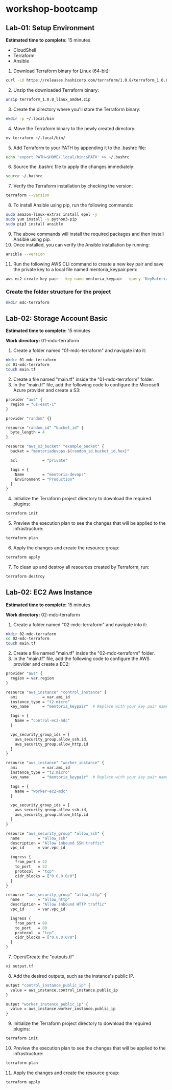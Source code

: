 # workshop-bootcamp

## Lab-01: Setup Environment

**Estimated time to complete:** 15 minutes

- CloudShell
- Terraform
- Ansible

1. Download Terraform binary for Linux (64-bit):
```bash
curl -LO https://releases.hashicorp.com/terraform/1.0.8/terraform_1.0.8_linux_amd64.zip
```
2. Unzip the downloaded Terraform binary:
```bash
unzip terraform_1.0.8_linux_amd64.zip
```
3. Create the directory where you'll store the Terraform binary:
```bash
mkdir -p ~/.local/bin
```
4. Move the Terraform binary to the newly created directory:
```bash
mv terraform ~/.local/bin/
```
5. Add Terraform to your PATH by appending it to the .bashrc file:
```bash
echo 'export PATH=$HOME/.local/bin:$PATH' >> ~/.bashrc
```
6. Source the .bashrc file to apply the changes immediately:
```bash
source ~/.bashrc
```
7. Verify the Terraform installation by checking the version:
```bash
terraform --version
```
8. To install Ansible using pip, run the following commands:
```bash
sudo amazon-linux-extras install epel -y
sudo yum install -y python3-pip
sudo pip3 install ansible
```
9. The above commands will install the required packages and then install Ansible using pip.
10. Once installed, you can verify the Ansible installation by running:
```bash
ansible --version
```
11. Run the following AWS CLI command to create a new key pair and save the private key to a local file named mentoria_keypair.pem:
```bash
aws ec2 create-key-pair --key-name mentoria_keypair --query 'KeyMaterial' --output text > mentoria_keypair.pem
```


### Create the folder structure for the project

```bash
mkdir mdc-terraform
```

## Lab-02: Storage Account Basic

**Estimated time to complete:** 15 minutes

**Work directory:** 01-mdc-terraform

1. Create a folder named "01-mdc-terraform" and navigate into it:
```bash
mkdir 01-mdc-terraform
cd 01-mdc-terraform
touch main.tf
```
2. Create a file named "main.tf" inside the "01-mdc-terraform" folder.
3. In the "main.tf" file, add the following code to configure the Microsoft Azure provider and create a S3:

```pl
provider "aws" {
  region = "us-east-1"
}

provider "random" {}

resource "random_id" "bucket_id" {
  byte_length = 4
}

resource "aws_s3_bucket" "example_bucket" {
  bucket = "mentoriadevops-${random_id.bucket_id.hex}"

  acl           = "private"

  tags = {
    Name        = "mentoria-devops"
    Environment = "Production"
  }
}

```
4. Initialize the Terraform project directory to download the required plugins:
```bash
terraform init
```
5. Preview the execution plan to see the changes that will be applied to the infrastructure:
```bash
terraform plan
```
6. Apply the changes and create the resource group:
```bash
terraform apply
```
7. To clean up and destroy all resources created by Terraform, run:
```bash
terraform destroy
```

## Lab-02: EC2 Aws Instance

**Estimated time to complete:** 15 minutes

**Work directory:** 02-mdc-terraform

1. Create a folder named "02-mdc-terraform" and navigate into it:
```bash
mkdir 02-mdc-terraform
cd 02-mdc-terraform
touch main.tf
```
2. Create a file named "main.tf" inside the "02-mdc-terraform" folder.
3. In the "main.tf" file, add the following code to configure the AWS provider and create a EC2:

```pl
provider "aws" {
  region = var.region
}

resource "aws_instance" "control_instance" {
  ami           = var.ami_id
  instance_type = "t2.micro"
  key_name      = "mentoria_keypair"  # Replace with your key pair name

  tags = {
    Name = "control-ec2-mdc"
  }

  vpc_security_group_ids = [
    aws_security_group.allow_ssh.id,
    aws_security_group.allow_http.id
  ]
}

resource "aws_instance" "worker_instance" {
  ami           = var.ami_id
  instance_type = "t2.micro"
  key_name      = "mentoria_keypair"  # Replace with your key pair name

  tags = {
    Name = "worker-ec2-mdc"
  }

  vpc_security_group_ids = [
    aws_security_group.allow_ssh.id,
    aws_security_group.allow_http.id
  ]
}

resource "aws_security_group" "allow_ssh" {
  name        = "allow_ssh"
  description = "Allow inbound SSH traffic"
  vpc_id      = var.vpc_id

  ingress {
    from_port = 22
    to_port   = 22
    protocol  = "tcp"
    cidr_blocks = ["0.0.0.0/0"]
  }
}

resource "aws_security_group" "allow_http" {
  name        = "allow_http"
  description = "Allow inbound HTTP traffic"
  vpc_id      = var.vpc_id

  ingress {
    from_port = 80
    to_port   = 80
    protocol  = "tcp"
    cidr_blocks = ["0.0.0.0/0"]
  }
}
```
7. Open/Create the "outputs.tf"

```bash
vi output.tf
```
8. Add the desired outputs, such as the instance's public IP.
```pl
output "control_instance_public_ip" {
  value = aws_instance.control_instance.public_ip
}

output "worker_instance_public_ip" {
  value = aws_instance.worker_instance.public_ip
}
```
9. Initialize the Terraform project directory to download the required plugins:
```bash
terraform init
```
10. Preview the execution plan to see the changes that will be applied to the infrastructure:
```bash
terraform plan
```
11. Apply the changes and create the resource group:
```bash
terraform apply
```
